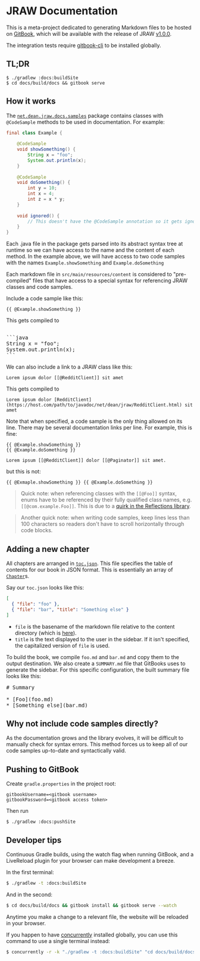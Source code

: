 # JRAW Documentation

This is a meta-project dedicated to generating Markdown files to be hosted on [GitBook](https://mattbdean.gitbooks.io/jraw), which will be available with the release of JRAW [v1.0.0](https://github.com/thatJavaNerd/JRAW/milestone/3).

The integration tests require [gitbook-cli](https://github.com/GitbookIO/gitbook-cli) to be installed globally.

## TL;DR

```
$ ./gradlew :docs:buildSite
$ cd docs/build/docs && gitbook serve
```

## How it works

The [`net.dean.jraw.docs.samples`](https://github.com/thatJavaNerd/JRAW/tree/kotlin/docs/src/main/java/net/dean/jraw/docs/samples) package contains classes with `@CodeSample` methods to be used in documentation. For example:

```java
final class Example {
    
    @CodeSample
    void showSomething() {
        String x = "foo";
        System.out.println(x);
    }
    
    @CodeSample
    void doSomething() {
        int y = 10;
        int x = 4;
        int z = x * y;
    }
    
    void ignored() {
        // This doesn't have the @CodeSample annotation so it gets ignored
    }
}
```

Each .java file in the package gets parsed into its abstract syntax tree at runtime so we can have access to the name and the content of each method. In the example above, we will have access to two code samples with the names `Example.showSomething` and `Example.doSomething`

Each markdown file in `src/main/resources/content` is considered to "pre-compiled" files that have access to a special syntax for referencing JRAW classes and code samples.

Include a code sample like this:

    {{ @Example.showSomething }}

This gets compiled to

<pre lang="no-highlight"></code>
```java
String x = "foo";
System.out.println(x);
```
</code></pre>

We can also include a link to a JRAW class like this:

```
Lorem ipsum dolor [[@RedditClient]] sit amet
```

This gets compiled to

```
Lorem ipsum dolor [RedditClient](https://host.com/path/to/javadoc/net/dean/jraw/RedditClient.html) sit amet
```

Note that when specified, a code sample is the only thing allowed on its line. There may be several documentation links per line. For example, this is fine:

```
{{ @Example.showSomething }}
{{ @Example.doSomething }}

Lorem ipsum [[@RedditClient]] dolor [[@Paginator]] sit amet.
```

but this is not:

```
{{ @Exmaple.showSomething }} {{ @Example.doSomething }}
```

> Quick note: when referencing classes with the `[[@Foo]]` syntax, enums have to be referenced by their fully qualified class names, e.g. `[[@com.example.Foo]]`. This is due to a [quirk in the Reflections library](https://stackoverflow.com/a/35588452).

> Another quick note: when writing code samples, keep lines less than 100 characters so readers don't have to scroll horizontally through code blocks.

## Adding a new chapter

All chapters are arranged in [`toc.json`](https://github.com/mattbdean/JRAW/blob/kotlin/docs/src/main/resources/content/toc.json). This file specifies the table of contents for our book in JSON format. This is essentially an array of [`Chapter`](https://github.com/mattbdean/JRAW/blob/kotlin/docs/src/main/java/net/dean/jraw/docs/Chapter.java)s.

Say our `toc.json` looks like this:

```json
[
  { "file": "foo" },
  { "file": "bar", "title": "Something else" }
]
```

- `file` is the basename of the markdown file relative to the content directory (which is [here](https://github.com/mattbdean/JRAW/tree/kotlin/docs/src/main/resources/content)).
- `title` is the text displayed to the user in the sidebar. If it isn't specified, the capitalized version of `file` is used.

To build the book, we compile `foo.md` and `bar.md` and copy them to the output destination. We also create a `SUMMARY.md` file that GitBooks uses to generate the sidebar. For this specific configuration, the built summary file looks like this:

<pre>
# Summary

* [Foo](foo.md)
* [Something else](bar.md)
</pre>

## Why not include code samples directly?

As the documentation grows and the library evolves, it will be difficult to manually check for syntax errors. This method forces us to keep all of our code samples up-to-date and syntactically valid.

## Pushing to GitBook

Create `gradle.properties` in the project root:

```properties
gitbookUsername=<gitbook username>
gitbookPassword=<gitbook access token>
```

Then run

```
$ ./gradlew :docs:pushSite
```

## Developer tips

Continuous Gradle builds, using the watch flag when running GitBook, and a LiveReload plugin for your browser can make development a breeze.

In the first terminal:

```sh
$ ./gradlew -t :docs:buildSite
```

And in the second:

```sh
$ cd docs/build/docs && gitbook install && gitbook serve --watch
```

Anytime you make a change to a relevant file, the website will be reloaded in your browser.

If you happen to have [concurrently](https://www.npmjs.com/package/concurrently) installed globally, you can use this command to use a single terminal instead:

```sh
$ concurrently -r -k "./gradlew -t :docs:buildSite" "cd docs/build/docs && gitbook install && gitbook serve --watch"
```
